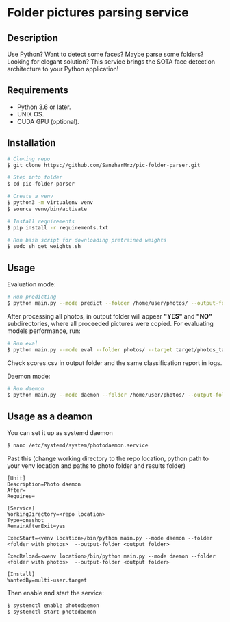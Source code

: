 # Folder pictures parsing service

## Description
Use Python? Want to detect some faces? Maybe parse some folders? Looking for elegant solution? This service brings the SOTA face detection architecture to your Python application!

## Requirements

- Python 3.6 or later.
- UNIX OS.
- CUDA GPU (optional).

## Installation
```bash
# Cloning repo
$ git clone https://github.com/SanzharMrz/pic-folder-parser.git

# Step into folder
$ cd pic-folder-parser

# Create a venv
$ python3 -m virtualenv venv
$ source venv/bin/activate

# Install requirements
$ pip install -r requirements.txt

# Run bash script for downloading pretrained weights
$ sudo sh get_weights.sh
```
## Usage

Evaluation mode:
```bash
# Run predicting
$ python main.py --mode predict --folder /home/user/photos/ --output-folder /home/user/results/
```

After processing all photos, in output folder will appear __"YES"__ and __"NO"__ subdirectories, where all proceeded pictures were copied. For evaluating models performance, run:

```bash
# Run eval
$ python main.py --mode eval --folder photos/ --target target/photos_target.pickle --output-folder /home/user/results/
```
Check scores.csv in output folder and the same classification report in logs.

Daemon mode:
```bash
# Run daemon
$ python main.py --mode daemon --folder /home/user/photos/ --output-folder /home/user/results/
```

## Usage as a deamon

You can set it up as systemd daemon

```bash
$ nano /etc/systemd/system/photodaemon.service
```

Past this (change working directory to the repo location, python path to your venv location and paths to photo folder and results folder)

```
[Unit]
Description=Photo daemon
After=
Requires=

[Service]
WorkingDirectory=<repo location>
Type=oneshot
RemainAfterExit=yes

ExecStart=<venv location>/bin/python main.py --mode daemon --folder <folder with photos>  --output-folder <output folder>

ExecReload=<venv location>/bin/python main.py --mode daemon --folder <folder with photos>  --output-folder <output folder>

[Install]
WantedBy=multi-user.target
```

Then enable and start the service:
```bash
$ systemctl enable photodaemon
$ systemctl start photodaemon
```
